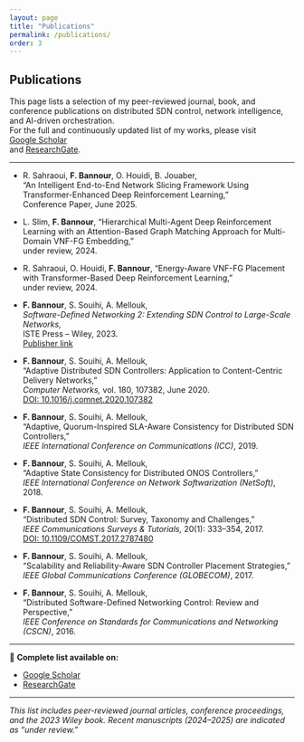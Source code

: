 ```yaml
---
layout: page
title: "Publications"
permalink: /publications/
order: 3
---
```


## Publications

This page lists a selection of my peer-reviewed journal, book, and conference publications on distributed SDN control, network intelligence, and AI-driven orchestration.  
For the full and continuously updated list of my works, please visit  
[Google Scholar](https://scholar.google.com/citations?user=XIVmhMcAAAAJ)  
and [ResearchGate](https://www.researchgate.net/profile/Fetia-Bannour).

---


-  R. Sahraoui, **F. Bannour**, O. Houidi, B. Jouaber,  
  “An Intelligent End-to-End Network Slicing Framework Using Transformer-Enhanced Deep Reinforcement Learning,”  
  Conference Paper, June 2025.  

-  L. Slim,  **F. Bannour**,
  “Hierarchical Multi-Agent Deep Reinforcement Learning with an Attention-Based Graph Matching Approach for Multi-Domain VNF-FG Embedding,”  
  under review, 2024.  

-  R. Sahraoui, O. Houidi, **F. Bannour**,
  “Energy-Aware VNF-FG Placement with Transformer-Based Deep Reinforcement Learning,”  
  under review, 2024.  

- **F. Bannour**, S. Souihi, A. Mellouk,  
  *Software-Defined Networking 2: Extending SDN Control to Large-Scale Networks,*  
  ISTE Press – Wiley, 2023.  
  [Publisher link](https://onlinelibrary.wiley.com/doi/book/10.1002/9781394182498)

- **F. Bannour**, S. Souihi, A. Mellouk,  
  “Adaptive Distributed SDN Controllers: Application to Content-Centric Delivery Networks,”  
  *Computer Networks,* vol. 180, 107382, June 2020.  
  [DOI: 10.1016/j.comnet.2020.107382](https://doi.org/10.1016/j.comnet.2020.107382)

- **F. Bannour**, S. Souihi, A. Mellouk,  
  “Adaptive, Quorum-Inspired SLA-Aware Consistency for Distributed SDN Controllers,”  
  *IEEE International Conference on Communications (ICC)*, 2019.  

- **F. Bannour**, S. Souihi, A. Mellouk,  
  “Adaptive State Consistency for Distributed ONOS Controllers,”  
  *IEEE International Conference on Network Softwarization (NetSoft)*, 2018.  

- **F. Bannour**, S. Souihi, A. Mellouk,  
  “Distributed SDN Control: Survey, Taxonomy and Challenges,”  
  *IEEE Communications Surveys & Tutorials,* 20(1): 333–354, 2017.  
  [DOI: 10.1109/COMST.2017.2787480](https://doi.org/10.1109/COMST.2017.2787480)

- **F. Bannour**, S. Souihi, A. Mellouk,  
  “Scalability and Reliability-Aware SDN Controller Placement Strategies,”  
  *IEEE Global Communications Conference (GLOBECOM)*, 2017.  

- **F. Bannour**, S. Souihi, A. Mellouk,  
  “Distributed Software-Defined Networking Control: Review and Perspective,”  
  *IEEE Conference on Standards for Communications and Networking (CSCN)*, 2016.  

---

📖 **Complete list available on:**  
- [Google Scholar](https://scholar.google.com/citations?user=XIVmhMcAAAAJ)  
- [ResearchGate](https://www.researchgate.net/profile/Fetia-Bannour)

---

*This list includes peer-reviewed journal articles, conference proceedings, and the 2023 Wiley book. Recent manuscripts (2024–2025) are indicated as “under review.”*
